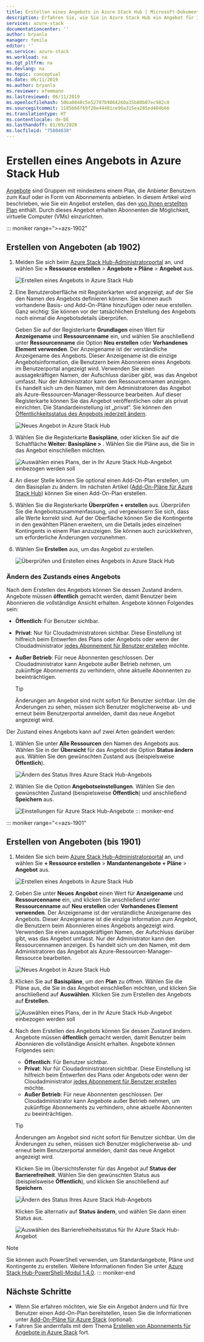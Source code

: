 ```yaml
---
title: Erstellen eines Angebots in Azure Stack Hub | Microsoft-Dokumentation
description: Erfahren Sie, wie Sie in Azure Stack Hub ein Angebot für Ihre Benutzer erstellen.
services: azure-stack
documentationcenter: ''
author: bryanla
manager: femila
editor: ''
ms.service: azure-stack
ms.workload: na
ms.tgt_pltfrm: na
ms.devlang: na
ms.topic: conceptual
ms.date: 06/11/2019
ms.author: bryanla
ms.reviewer: efemmano
ms.lastreviewed: 06/11/2019
ms.openlocfilehash: 50ba0848c5e52787b9864260a35b80b07ec982c8
ms.sourcegitcommit: 1185b66f69f28e44481ce96a315ea285ed404b66
ms.translationtype: HT
ms.contentlocale: de-DE
ms.lasthandoff: 01/09/2020
ms.locfileid: "75804638"
---
```

# <a name="create-an-offer-in-azure-stack-hub"></a>Erstellen eines Angebots in Azure Stack Hub

[Angebote](azure-stack-overview.md) sind Gruppen mit mindestens einem Plan, die Anbieter Benutzern zum Kauf oder in Form von Abonnements anbieten. In diesem Artikel wird beschrieben, wie Sie ein Angebot erstellen, das den [von Ihnen erstellten Plan](azure-stack-create-plan.md) enthält. Durch dieses Angebot erhalten Abonnenten die Möglichkeit, virtuelle Computer (VMs) einzurichten.

::: moniker range=">=azs-1902"
## <a name="create-an-offer-1902-and-later"></a>Erstellen von Angeboten (ab 1902)

1. Melden Sie sich beim [Azure Stack Hub-Administratorportal](https://adminportal.local.azurestack.external) an, und wählen Sie **+ Ressource erstellen** > **Angebote + Pläne** > **Angebot** aus.

   ![Erstellen eines Angebots in Azure Stack Hub](media/azure-stack-create-offer/offers.png)

2. Eine Benutzeroberfläche mit Registerkarten wird angezeigt, auf der Sie den Namen des Angebots definieren können. Sie können auch vorhandene Basis- und Add-On-Pläne hinzufügen oder neue erstellen. Ganz wichtig: Sie können vor der tatsächlichen Erstellung des Angebots noch einmal die Angebotsdetails überprüfen.

   Geben Sie auf der Registerkarte **Grundlagen** einen Wert für **Anzeigename** und **Ressourcenname** ein, und wählen Sie anschließend unter **Ressourcenname** die Option **Neu erstellen** oder **Vorhandenes Element verwenden**. Der Anzeigename ist der verständliche Anzeigename des Angebots. Dieser Anzeigename ist die einzige Angebotsinformation, die Benutzern beim Abonnieren eines Angebots im Benutzerportal angezeigt wird. Verwenden Sie einen aussagekräftigen Namen, der Aufschluss darüber gibt, was das Angebot umfasst. Nur der Administrator kann den Ressourcennamen anzeigen. Es handelt sich um den Namen, mit dem Administratoren das Angebot als Azure-Ressourcen-Manager-Ressource bearbeiten. Auf dieser Registerkarte können Sie das Angebot veröffentlichen oder als privat einrichten. Die Standardeinstellung ist „privat“. Sie können den [Öffentlichkeitsstatus des Angebots jederzeit ändern](#change-the-state-of-an-offer).

   ![Neues Angebot in Azure Stack Hub](media/azure-stack-create-offer/new-offer.png)
  
3. Wählen Sie die Registerkarte **Basispläne**, oder klicken Sie auf die Schaltfläche **Weiter: Basispläne >** . Wählen Sie die Pläne aus, die Sie in das Angebot einschließen möchten.

   ![Auswählen eines Plans, der in Ihr Azure Stack Hub-Angebot einbezogen werden soll](media/azure-stack-create-offer/select-plan.png)

4. An dieser Stelle können Sie optional einen Add-On-Plan erstellen, um den Basisplan zu ändern. Im nächsten Artikel ([Add-On-Pläne für Azure Stack Hub](create-add-on-plan.md)) können Sie einen Add-On-Plan erstellen.

5. Wählen Sie die Registerkarte **Überprüfen + erstellen** aus. Überprüfen Sie die Angebotszusammenfassung, und vergewissern Sie sich, dass alle Werte korrekt sind. Auf der Oberfläche können Sie die Kontingente in den gewählten Plänen erweitern, um die Details jedes einzelnen Kontingents in einem Plan anzuzeigen. Sie können auch zurückkehren, um erforderliche Änderungen vorzunehmen.

6. Wählen Sie **Erstellen** aus, um das Angebot zu erstellen.

   ![Überprüfen und Erstellen eines Angebots in Azure Stack Hub](media/azure-stack-create-offer/review-offer.png)

### <a name="change-the-state-of-an-offer"></a>Ändern des Zustands eines Angebots

Nach dem Erstellen des Angebots können Sie dessen Zustand ändern. Angebote müssen **öffentlich** gemacht werden, damit Benutzer beim Abonnieren die vollständige Ansicht erhalten. Angebote können Folgendes sein:

- **Öffentlich**: Für Benutzer sichtbar.
- **Privat**: Nur für Cloudadministratoren sichtbar. Diese Einstellung ist hilfreich beim Entwerfen des Plans oder Angebots oder wenn der Cloudadministrator [jedes Abonnement für Benutzer erstellen](azure-stack-subscribe-plan-provision-vm.md#create-a-subscription-as-a-cloud-operator) möchte.
- **Außer Betrieb**: Für neue Abonnenten geschlossen. Der Cloudadministrator kann Angebote außer Betrieb nehmen, um zukünftige Abonnements zu verhindern, ohne aktuelle Abonnenten zu beeinträchtigen.

  > [!TIP]  
  > Änderungen am Angebot sind nicht sofort für Benutzer sichtbar. Um die Änderungen zu sehen, müssen sich Benutzer möglicherweise ab- und erneut beim Benutzerportal anmelden, damit das neue Angebot angezeigt wird.

Der Zustand eines Angebots kann auf zwei Arten geändert werden:

1. Wählen Sie unter **Alle Ressourcen** den Namen des Angebots aus. Wählen Sie in der **Übersicht** für das Angebot die Option **Status ändern** aus. Wählen Sie den gewünschten Zustand aus (beispielsweise **Öffentlich**).

   ![Ändern des Status Ihres Azure Stack Hub-Angebots](media/azure-stack-create-offer/change-state.png)

2. Wählen Sie die Option **Angebotseinstellungen**. Wählen Sie den gewünschten Zustand (beispielsweise **Öffentlich**) und anschließend **Speichern** aus.

   ![Einstellungen für Azure Stack Hub-Angebote](media/azure-stack-create-offer/offer-settings.png)
::: moniker-end

::: moniker range="<=azs-1901"
## <a name="create-an-offer-1901-and-earlier"></a>Erstellen von Angeboten (bis 1901)

1. Melden Sie sich beim [Azure Stack Hub-Administratorportal](https://adminportal.local.azurestack.external) an, und wählen Sie **+ Ressource erstellen** > **Mandantenangebote + Pläne** > **Angebot** aus.

   ![Erstellen eines Angebots in Azure Stack Hub](media/azure-stack-create-offer/image01.png)
  
2. Geben Sie unter **Neues Angebot** einen Wert für **Anzeigename** und **Ressourcenname** ein, und klicken Sie anschließend unter **Ressourcenname** auf **Neu erstellen** oder **Vorhandenes Element verwenden**. Der Anzeigename ist der verständliche Anzeigename des Angebots. Dieser Anzeigename ist die einzige Information zum Angebot, die Benutzern beim Abonnieren eines Angebots angezeigt wird. Verwenden Sie einen aussagekräftigen Namen, der Aufschluss darüber gibt, was das Angebot umfasst. Nur der Administrator kann den Ressourcennamen anzeigen. Es handelt sich um den Namen, mit dem Administratoren das Angebot als Azure-Ressourcen-Manager-Ressource bearbeiten.

   ![Neues Angebot in Azure Stack Hub](media/azure-stack-create-offer/image01a.png)
  
3. Klicken Sie auf **Basispläne**, um den **Plan** zu öffnen. Wählen Sie die Pläne aus, die Sie in das Angebot einschließen möchten, und klicken Sie anschließend auf **Auswählen**. Klicken Sie zum Erstellen des Angebots auf **Erstellen**.

   ![Auswählen eines Plans, der in Ihr Azure Stack Hub-Angebot einbezogen werden soll](media/azure-stack-create-offer/image02.png)
  
4. Nach dem Erstellen des Angebots können Sie dessen Zustand ändern. Angebote müssen **öffentlich** gemacht werden, damit Benutzer beim Abonnieren die vollständige Ansicht erhalten. Angebote können Folgendes sein:

   - **Öffentlich**: Für Benutzer sichtbar.
   - **Privat**: Nur für Cloudadministratoren sichtbar. Diese Einstellung ist hilfreich beim Entwerfen des Plans oder Angebots oder wenn der Cloudadministrator [jedes Abonnement für Benutzer erstellen](azure-stack-subscribe-plan-provision-vm.md#create-a-subscription-as-a-cloud-operator) möchte.
   - **Außer Betrieb**: Für neue Abonnenten geschlossen. Der Cloudadministrator kann Angebote außer Betrieb nehmen, um zukünftige Abonnements zu verhindern, ohne aktuelle Abonnenten zu beeinträchtigen.

   > [!TIP]  
   > Änderungen am Angebot sind nicht sofort für Benutzer sichtbar. Um die Änderungen zu sehen, müssen sich Benutzer möglicherweise ab- und erneut beim Benutzerportal anmelden, damit das neue Angebot angezeigt wird.

   Klicken Sie im Übersichtsfenster für das Angebot auf **Status der Barrierefreiheit**. Wählen Sie den gewünschten Status aus (beispielsweise **Öffentlich**), und klicken Sie anschließend auf **Speichern**.

     ![Ändern des Status Ihres Azure Stack Hub-Angebots](media/azure-stack-create-offer/change-stage-1807.png)

     Klicken Sie alternativ auf **Status ändern**, und wählen Sie dann einen Status aus.

    ![Auswählen des Barrierefreiheitsstatus für Ihr Azure Stack Hub-Angebot](media/azure-stack-create-offer/change-stage-select-1807.png)

> [!NOTE]
> Sie können auch PowerShell verwenden, um Standardangebote, Pläne und Kontingente zu erstellen. Weitere Informationen finden Sie unter [Azure Stack Hub-PowerShell-Modul 1.4.0](/powershell/azure/azure-stack/overview?view=azurestackps-1.4.0).
::: moniker-end

## <a name="next-steps"></a>Nächste Schritte

- Wenn Sie erfahren möchten, wie Sie ein Angebot ändern und für Ihre Benutzer einen Add-On-Plan bereitstellen, lesen Sie die Informationen unter [Add-On-Pläne für Azure Stack](create-add-on-plan.md) (optional).
- Fahren Sie andernfalls mit dem Thema [Erstellen von Abonnements für Angebote in Azure Stack](azure-stack-subscribe-plan-provision-vm.md) fort.